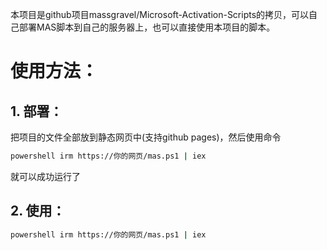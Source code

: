 本项目是github项目massgravel/Microsoft-Activation-Scripts的拷贝，可以自己部署MAS脚本到自己的服务器上，也可以直接使用本项目的脚本。

# 使用方法：
## 1. 部署：
把项目的文件全部放到静态网页中(支持github pages)，然后使用命令
```bash
powershell irm https://你的网页/mas.ps1 | iex
```
就可以成功运行了
## 2. 使用：
```bash
powershell irm https://你的网页/mas.ps1 | iex
```